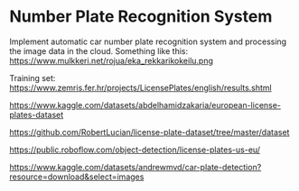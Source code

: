 # Number Plate Recognition System
Implement automatic car number plate recognition system and processing the image data in the cloud. Something like this: https://www.mulkkeri.net/rojua/eka_rekkarikokeilu.png 

Training set:
https://www.zemris.fer.hr/projects/LicensePlates/english/results.shtml

https://www.kaggle.com/datasets/abdelhamidzakaria/european-license-plates-dataset

https://github.com/RobertLucian/license-plate-dataset/tree/master/dataset

https://public.roboflow.com/object-detection/license-plates-us-eu/

https://www.kaggle.com/datasets/andrewmvd/car-plate-detection?resource=download&select=images

